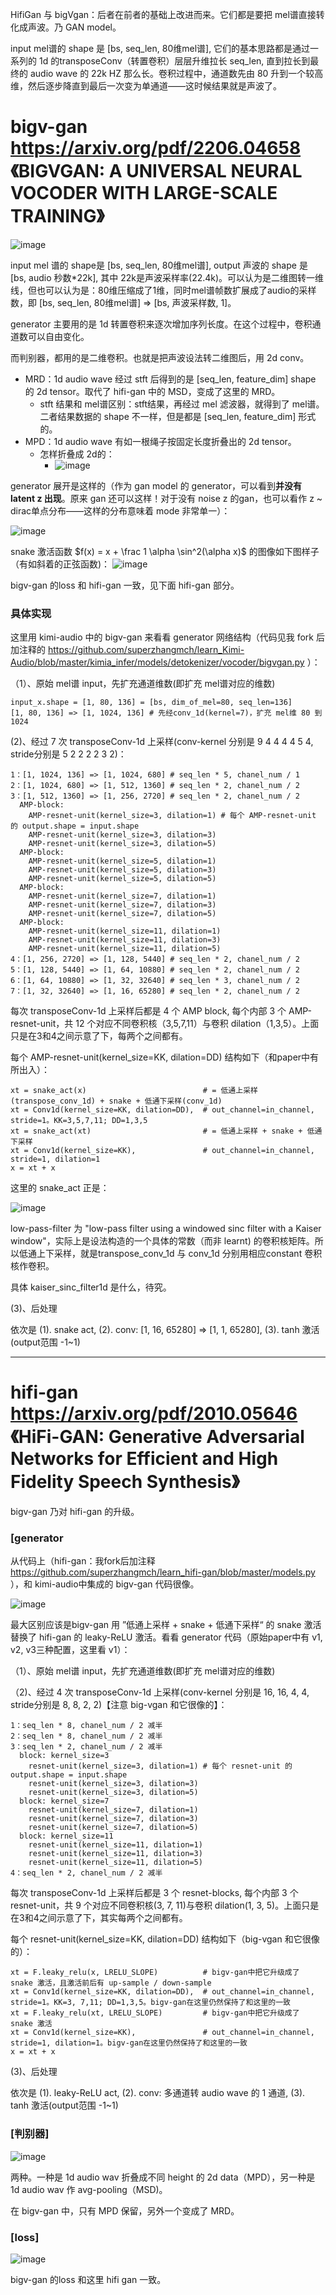 HifiGan 与 bigVgan：后者在前者的基础上改进而来。它们都是要把 mel谱直接转化成声波。乃 GAN model。

input mel谱的 shape 是 [bs, seq_len, 80维mel谱], 它们的基本思路都是通过一系列的 1d 的transposeConv（转置卷积）层层升维拉长 seq_len, 直到拉长到最终的 audio wave 的 22k HZ 那么长。卷积过程中，通道数先由 80 升到一个较高维，然后逐步降直到最后一次变为单通道——这时候结果就是声波了。

# bigv-gan https://arxiv.org/pdf/2206.04658 《BIGVGAN: A UNIVERSAL NEURAL VOCODER WITH LARGE-SCALE TRAINING》

![image](https://github.com/user-attachments/assets/8552b6be-7d26-4c9a-91f3-569d744dc1dd)

input mel 谱的 shape是 [bs, seq_len, 80维mel谱], output 声波的 shape 是 [bs, audio 秒数*22k], 其中 22k是声波采样率(22.4k)。可以认为是二维图转一维线，但也可以认为是：80维压缩成了1维，同时mel谱帧数扩展成了audio的采样数，即 [bs, seq_len, 80维mel谱]  => [bs, 声波采样数, 1]。

generator 主要用的是 1d 转置卷积来逐次增加序列长度。在这个过程中，卷积通道数可以自由变化。

而判别器，都用的是二维卷积。也就是把声波设法转二维图后，用 2d conv。
- MRD：1d audio wave 经过 stft 后得到的是 [seq_len, feature_dim] shape 的 2d tensor。取代了 hifi-gan 中的 MSD，变成了这里的 MRD。
  - stft 结果和 mel谱区别：stft结果，再经过 mel 滤波器，就得到了 mel谱。二者结果数据的 shape 不一样，但是都是 [seq_len, feature_dim] 形式的。
- MPD：1d audio wave 有如一根绳子按固定长度折叠出的 2d tensor。
  - 怎样折叠成 2d的：
    - ![image](https://github.com/user-attachments/assets/7750997c-104c-4bd9-b619-aaca04c6b148)

generator 展开是这样的（作为 gan model 的 generator，可以看到**并没有 latent z 出现**。原来 gan 还可以这样！对于没有 noise z 的gan，也可以看作 z ~ dirac单点分布——这样的分布意味着 mode 非常单一）：

![image](https://github.com/user-attachments/assets/f94f60f4-a9fa-4b7f-8b55-79ac2bff7789)

snake 激活函数 $f(x) = x + \frac 1 \alpha \sin^2(\alpha x)$ 的图像如下图样子（有如斜着的正弦函数)：
![image](https://github.com/user-attachments/assets/1af63980-0740-4495-85f7-52e7c9e97d25)

bigv-gan 的loss 和 hifi-gan 一致，见下面 hifi-gan 部分。

### 具体实现

这里用 kimi-audio 中的 bigv-gan 来看看 generator 网络结构（代码见我 fork 后加注释的 https://github.com/superzhangmch/learn_Kimi-Audio/blob/master/kimia_infer/models/detokenizer/vocoder/bigvgan.py ）：

（1）、原始 mel谱 input，先扩充通道维数(即扩充 mel谱对应的维数)

```
input_x.shape = [1, 80, 136] = [bs, dim_of_mel=80, seq_len=136]
[1, 80, 136] => [1, 1024, 136] # 先经conv_1d(kernel=7)，扩充 mel维 80 到 1024  
```

(2)、经过 7 次 transposeConv-1d 上采样(conv-kernel 分别是 9 4 4 4 4 5 4, stride分别是 5 2 2 2 2 3 2)：
```
1：[1, 1024, 136] => [1, 1024, 680] # seq_len * 5, chanel_num / 1
2：[1, 1024, 680] => [1, 512, 1360] # seq_len * 2, chanel_num / 2
3：[1, 512, 1360] => [1, 256, 2720] # seq_len * 2, chanel_num / 2
  AMP-block:
    AMP-resnet-unit(kernel_size=3, dilation=1) # 每个 AMP-resnet-unit 的 output.shape = input.shape
    AMP-resnet-unit(kernel_size=3, dilation=3)
    AMP-resnet-unit(kernel_size=3, dilation=5)
  AMP-block:
    AMP-resnet-unit(kernel_size=5, dilation=1)
    AMP-resnet-unit(kernel_size=5, dilation=3)
    AMP-resnet-unit(kernel_size=5, dilation=5)
  AMP-block:
    AMP-resnet-unit(kernel_size=7, dilation=1)
    AMP-resnet-unit(kernel_size=7, dilation=3)
    AMP-resnet-unit(kernel_size=7, dilation=5)
  AMP-block:
    AMP-resnet-unit(kernel_size=11, dilation=1)
    AMP-resnet-unit(kernel_size=11, dilation=3)
    AMP-resnet-unit(kernel_size=11, dilation=5)
4：[1, 256, 2720] => [1, 128, 5440] # seq_len * 2, chanel_num / 2
5：[1, 128, 5440] => [1, 64, 10880] # seq_len * 2, chanel_num / 2
6：[1, 64, 10880] => [1, 32, 32640] # seq_len * 3, chanel_num / 2
7：[1, 32, 32640] => [1, 16, 65280] # seq_len * 2, chanel_num / 2
```

每次 transposeConv-1d 上采样后都是 4 个 AMP block, 每个内部 3 个 AMP-resnet-unit，共 12 个对应不同卷积核（3,5,7,11）与卷积 dilation（1,3,5）。上面只是在3和4之间示意了下，每两个之间都有。

每个 AMP-resnet-unit(kernel_size=KK, dilation=DD) 结构如下（和paper中有所出入）：

```
xt = snake_act(x)                          # = 低通上采样(transpose_conv_1d) + snake + 低通下采样(conv_1d)
xt = Conv1d(kernel_size=KK, dilation=DD),  # out_channel=in_channel, stride=1。KK=3,5,7,11; DD=1,3,5
xt = snake_act(xt)                         # = 低通上采样 + snake + 低通下采样
xt = Conv1d(kernel_size=KK),               # out_channel=in_channel, stride=1, dilation=1
x = xt + x
```
这里的 snake_act 正是：

![image](https://github.com/user-attachments/assets/fb5a47c2-2824-4d6e-924a-f2cad6d32c38)

low-pass-filter 为 "low-pass filter using a windowed sinc filter with a Kaiser window"，实际上是设法构造的一个具体的常数（而非 learnt) 的卷积核矩阵。所以低通上下采样，就是transpose_conv_1d 与 conv_1d 分别用相应constant 卷积核作卷积。

具体 kaiser_sinc_filter1d 是什么，待究。

(3)、后处理

依次是 (1). snake act,  (2). conv: [1, 16, 65280] => [1, 1, 65280],  (3). tanh 激活(output范围 -1~1)

---

# hifi-gan https://arxiv.org/pdf/2010.05646 《HiFi-GAN: Generative Adversarial Networks for Efficient and High Fidelity Speech Synthesis》

bigv-gan 乃对 hifi-gan 的升级。

### [generator

从代码上（hifi-gan：我fork后加注释 https://github.com/superzhangmch/learn_hifi-gan/blob/master/models.py ），和 kimi-audio中集成的 bigv-gan 代码很像。

![image](https://github.com/user-attachments/assets/0fb67f42-c690-451b-8023-3f7c82a62f9d)

最大区别应该是bigv-gan 用 ”低通上采样 + snake + 低通下采样“ 的 snake 激活替换了 hifi-gan 的  leaky-ReLU 激活。看看 generator 代码（原始paper中有 v1, v2, v3三种配置，这里看 v1）：

（1）、原始 mel谱 input，先扩充通道维数(即扩充 mel谱对应的维数)

（2)、经过 4 次 transposeConv-1d 上采样(conv-kernel 分别是 16, 16, 4, 4, stride分别是 8,  8, 2, 2)【注意 big-vgan 和它很像的】：
```
1：seq_len * 8, chanel_num / 2 减半
2：seq_len * 8, chanel_num / 2 减半
3：seq_len * 2, chanel_num / 2 减半
  block: kernel_size=3
    resnet-unit(kernel_size=3, dilation=1) # 每个 resnet-unit 的 output.shape = input.shape
    resnet-unit(kernel_size=3, dilation=3)
    resnet-unit(kernel_size=3, dilation=5)
  block: kernel_size=7
    resnet-unit(kernel_size=7, dilation=1)
    resnet-unit(kernel_size=7, dilation=3)
    resnet-unit(kernel_size=7, dilation=5)
  block: kernel_size=11
    resnet-unit(kernel_size=11, dilation=1)
    resnet-unit(kernel_size=11, dilation=3)
    resnet-unit(kernel_size=11, dilation=5)
4：seq_len * 2, chanel_num / 2 减半
```

每次 transposeConv-1d 上采样后都是 3 个 resnet-blocks, 每个内部 3 个 resnet-unit，共 9 个对应不同卷积核(3, 7, 11)与卷积 dilation(1, 3, 5)。上面只是在3和4之间示意了下，其实每两个之间都有。

每个 resnet-unit(kernel_size=KK, dilation=DD) 结构如下（big-vgan 和它很像的）：

```
xt = F.leaky_relu(x, LRELU_SLOPE)          # bigv-gan中把它升级成了 snake 激活，且激活前后有 up-sample / down-sample
xt = Conv1d(kernel_size=KK, dilation=DD),  # out_channel=in_channel, stride=1。KK=3, 7,11; DD=1,3,5。bigv-gan在这里仍然保持了和这里的一致
xt = F.leaky_relu(xt, LRELU_SLOPE)         # bigv-gan中把它升级成了 snake 激活
xt = Conv1d(kernel_size=KK),               # out_channel=in_channel, stride=1, dilation=1。bigv-gan在这里仍然保持了和这里的一致
x = xt + x
```

(3)、后处理

依次是 (1). leaky-ReLU act,  (2). conv: 多通道转 audio wave 的 1 通道,  (3). tanh 激活(output范围 -1~1)

### [判别器]

![image](https://github.com/user-attachments/assets/261b929e-870a-4b14-84aa-754c83438a96)

两种。一种是 1d audio wav 折叠成不同 height 的 2d data（MPD），另一种是 1d audio wav 作 avg-pooling（MSD)。

在 bigv-gan 中，只有 MPD 保留，另外一个变成了 MRD。

### [loss]

![image](https://github.com/user-attachments/assets/edbbdd0e-88a6-4d52-b6fb-637e60613c77)

bigv-gan 的loss 和这里 hifi gan 一致。

